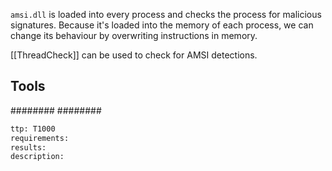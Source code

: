 
`amsi.dll` is loaded into every process and checks the process for malicious signatures. Because it's loaded into the memory of each process, we can change its behaviour by overwriting instructions in memory.

[[ThreadCheck]] can be used to check for AMSI detections.

## Tools
########
########


```meta
ttp: T1000
requirements:
results: 
description: 
```